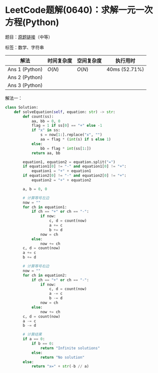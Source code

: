 # LeetCode题解(0640)：求解一元一次方程(Python)

题目：[原题链接](https://leetcode-cn.com/problems/solve-the-equation/)（中等）

标签：数学、字符串

| 解法           | 时间复杂度 | 空间复杂度 | 执行用时      |
| -------------- | ---------- | ---------- | ------------- |
| Ans 1 (Python) | $O(N)$     | $O(N)$     | 40ms (52.71%) |
| Ans 2 (Python) |            |            |               |
| Ans 3 (Python) |            |            |               |

解法一：

```python
class Solution:
    def solveEquation(self, equation: str) -> str:
        def count(ss):
            aa, bb = 0, 0
            flag = 1 if ss[0] == "+" else -1
            if "x" in ss:
                s = now[1:].replace("x", "")
                aa = flag * (int(s) if s else 1)
            else:
                bb = flag * int(ss[1:])
            return aa, bb

        equation1, equation2 = equation.split("=")
        if equation1[0] != "-" and equation1[0] != "+":
            equation1 = "+" + equation1
        if equation2[0] != "-" and equation2[0] != "+":
            equation2 = "+" + equation2

        a, b = 0, 0

        # 计算等号左边
        now = ""
        for ch in equation1:
            if ch == "+" or ch == "-":
                if now:
                    c, d = count(now)
                    a += c
                    b += d
                now = ch
            else:
                now += ch
        c, d = count(now)
        a += c
        b += d

        # 计算等号右边
        now = ""
        for ch in equation2:
            if ch == "+" or ch == "-":
                if now:
                    c, d = count(now)
                    a -= c
                    b -= d
                now = ch
            else:
                now += ch
        c, d = count(now)
        a -= c
        b -= d

        # 计算结果
        if a == 0:
            if b == 0:
                return "Infinite solutions"
            else:
                return "No solution"
        else:
            return "x=" + str(-b // a)
```

